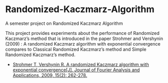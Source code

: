 # Randomized-Kaczmarz-Algorithm
A semester project on Randomized Kaczmarz Algorithm

This project provides experiments about the performance of Randomized Kaczmarz’s
method that is introduced in the paper Strohmer and Vershynin (2009) : A randomized
Kaczmarz algorithm with exponential convergence compares to Classical Randomized
Kaczmarz’s method and Simple Randomized Kaczmarz’s method.


* [Strohmer T, Vershynin R. A randomized Kaczmarz algorithm with exponential convergence[J]. Journal of Fourier Analysis and Applications, 2009, 15(2): 262-278.](https://arxiv.org/abs/math/0702226)
